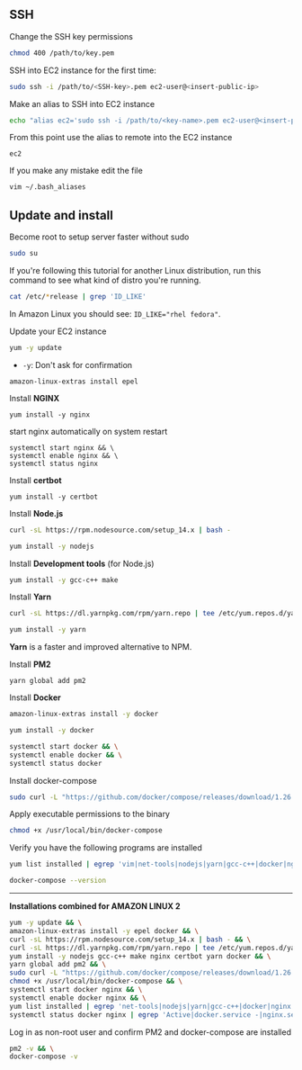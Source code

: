 ## SSH

Change the SSH key permissions

```sh
chmod 400 /path/to/key.pem
```

SSH into EC2 instance for the first time:
```sh
sudo ssh -i /path/to/<SSH-key>.pem ec2-user@<insert-public-ip>
```

Make an alias to SSH into EC2 instance
```sh
echo "alias ec2='sudo ssh -i /path/to/<key-name>.pem ec2-user@<insert-public-ip>'" >> ~/.bash_aliases
```

From this point use the alias to remote into the EC2 instance
```
ec2
```

If you make any mistake edit the file
```sh
vim ~/.bash_aliases
```

## Update and install

Become root to setup server faster without sudo
```sh
sudo su
```

If you're following this tutorial for another Linux distribution, run this command to see what kind of distro you're running.
```sh
cat /etc/*release | grep 'ID_LIKE'
```
In Amazon Linux you should see: `ID_LIKE="rhel fedora"`.

Update your EC2 instance
```sh
yum -y update
```
- `-y`: Don't ask for confirmation

```
amazon-linux-extras install epel
```

Install **NGINX**
```
yum install -y nginx
```

start nginx automatically on system restart
```
systemctl start nginx && \
systemctl enable nginx && \
systemctl status nginx
```

Install **certbot**
```
yum install -y certbot
```

Install **Node.js**

```sh
curl -sL https://rpm.nodesource.com/setup_14.x | bash -
```
```sh
yum install -y nodejs
```

Install **Development tools** (for Node.js)
```sh
yum install -y gcc-c++ make
```

Install **Yarn**

```sh
curl -sL https://dl.yarnpkg.com/rpm/yarn.repo | tee /etc/yum.repos.d/yarn.repo
```
```sh
yum install -y yarn
```
**Yarn** is a faster and improved alternative to NPM.

Install **PM2**
```
yarn global add pm2
```

Install **Docker**
```sh
amazon-linux-extras install -y docker
```
```sh
yum install -y docker
```
```sh
systemctl start docker && \
systemctl enable docker && \
systemctl status docker
```

Install docker-compose

```sh
sudo curl -L "https://github.com/docker/compose/releases/download/1.26.2/docker-compose-$(uname -s)-$(uname -m)" -o /usr/local/bin/docker-compose
```

Apply executable permissions to the binary
```sh
chmod +x /usr/local/bin/docker-compose
```

Verify you have the following programs are installed
```sh
yum list installed | egrep 'vim|net-tools|nodejs|yarn|gcc-c++|docker|nginx|certbot'
```

```sh
docker-compose --version
```
---
**Installations combined for AMAZON LINUX 2**

```sh
yum -y update && \
amazon-linux-extras install -y epel docker && \
curl -sL https://rpm.nodesource.com/setup_14.x | bash - && \
curl -sL https://dl.yarnpkg.com/rpm/yarn.repo | tee /etc/yum.repos.d/yarn.repo && \
yum install -y nodejs gcc-c++ make nginx certbot yarn docker && \
yarn global add pm2 && \
sudo curl -L "https://github.com/docker/compose/releases/download/1.26.2/docker-compose-$(uname -s)-$(uname -m)" -o /usr/local/bin/docker-compose && \
chmod +x /usr/local/bin/docker-compose && \
systemctl start docker nginx && \
systemctl enable docker nginx && \
yum list installed | egrep 'net-tools|nodejs|yarn|gcc-c++|docker|nginx|certbot' && \
systemctl status docker nginx | egrep 'Active|docker.service -|nginx.service -'
```

Log in as non-root user and confirm PM2 and docker-compose are installed

```sh
pm2 -v && \
docker-compose -v
```